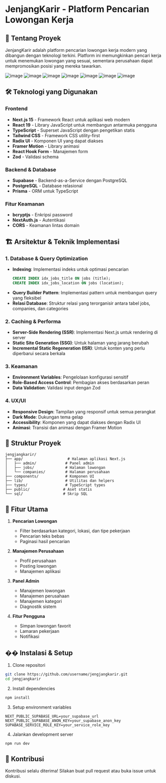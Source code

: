 # JenjangKarir - Platform Pencarian Lowongan Kerja

## 🚀 Tentang Proyek

JenjangKarir adalah platform pencarian lowongan kerja modern yang dibangun dengan teknologi terkini. Platform ini memungkinkan pencari kerja untuk menemukan lowongan yang sesuai, sementara perusahaan dapat mempromosikan posisi yang mereka tawarkan.

![image](https://github.com/user-attachments/assets/8799b8c2-d172-4cc2-b5ee-fb948d9dc3f7)
![image](https://github.com/user-attachments/assets/6dc624ca-6547-4142-9625-7496c10a7593)
![image](https://github.com/user-attachments/assets/05f19982-dfb7-45fd-acfe-21f1b295231c)
![image](https://github.com/user-attachments/assets/bbcf2478-a2b8-4117-8363-f5740d1c275d)
![image](https://github.com/user-attachments/assets/1f4a9879-0ee5-420a-9084-82f81bf00634)
![image](https://github.com/user-attachments/assets/933be92e-66af-4457-9f92-9045dab19f55)
![image](https://github.com/user-attachments/assets/54ee8e41-63c8-40dd-91ad-f006bfc64869)

## 🛠 Teknologi yang Digunakan
### Frontend
- **Next.js 15** - Framework React untuk aplikasi web modern
- **React 19** - Library JavaScript untuk membangun antarmuka pengguna
- **TypeScript** - Superset JavaScript dengan pengetikan statis
- **Tailwind CSS** - Framework CSS utility-first
- **Radix UI** - Komponen UI yang dapat diakses
- **Framer Motion** - Library animasi
- **React Hook Form** - Manajemen form
- **Zod** - Validasi schema

### Backend & Database
- **Supabase** - Backend-as-a-Service dengan PostgreSQL
- **PostgreSQL** - Database relasional
- **Prisma** - ORM untuk TypeScript

### Fitur Keamanan
- **bcryptjs** - Enkripsi password
- **NextAuth.js** - Autentikasi
- **CORS** - Keamanan lintas domain

## 🏗 Arsitektur & Teknik Implementasi
### 1. Database & Query Optimization
- **Indexing**: Implementasi indeks untuk optimasi pencarian
  ```sql
  CREATE INDEX idx_jobs_title ON jobs (title);
  CREATE INDEX idx_jobs_location ON jobs (location);
  ```
- **Query Builder Pattern**: Implementasi pattern untuk membangun query yang fleksibel
- **Relasi Database**: Struktur relasi yang terorganisir antara tabel jobs, companies, dan categories

### 2. Caching & Performa
- **Server-Side Rendering (SSR)**: Implementasi Next.js untuk rendering di server
- **Static Site Generation (SSG)**: Untuk halaman yang jarang berubah
- **Incremental Static Regeneration (ISR)**: Untuk konten yang perlu diperbarui secara berkala

### 3. Keamanan
- **Environment Variables**: Pengelolaan konfigurasi sensitif
- **Role-Based Access Control**: Pembagian akses berdasarkan peran
- **Data Validation**: Validasi input dengan Zod

### 4. UX/UI
- **Responsive Design**: Tampilan yang responsif untuk semua perangkat
- **Dark Mode**: Dukungan tema gelap
- **Accessibility**: Komponen yang dapat diakses dengan Radix UI
- **Animasi**: Transisi dan animasi dengan Framer Motion

## 📁 Struktur Proyek

```
jengjangkarir/
├── app/                    # Halaman aplikasi Next.js
│   ├── admin/             # Panel admin
│   ├── jobs/              # Halaman lowongan
│   └── companies/         # Halaman perusahaan
├── components/            # Komponen UI
├── lib/                   # Utilitas dan helpers
├── types/                 # TypeScript types
├── public/               # Aset statis
└── sql/                  # Skrip SQL
```

## 🚀 Fitur Utama
1. **Pencarian Lowongan**
   - Filter berdasarkan kategori, lokasi, dan tipe pekerjaan
   - Pencarian teks bebas
   - Paginasi hasil pencarian

2. **Manajemen Perusahaan**
   - Profil perusahaan
   - Posting lowongan
   - Manajemen aplikasi

3. **Panel Admin**
   - Manajemen lowongan
   - Manajemen perusahaan
   - Manajemen kategori
   - Diagnostik sistem

4. **Fitur Pengguna**
   - Simpan lowongan favorit
   - Lamaran pekerjaan
   - Notifikasi

## �� Instalasi & Setup
1. Clone repositori
```bash
git clone https://github.com/username/jengjangkarir.git
cd jengjangkarir
```

2. Install dependencies
```bash
npm install
```

3. Setup environment variables
```env
NEXT_PUBLIC_SUPABASE_URL=your_supabase_url
NEXT_PUBLIC_SUPABASE_ANON_KEY=your_supabase_anon_key
SUPABASE_SERVICE_ROLE_KEY=your_service_role_key
```

4. Jalankan development server
```bash
npm run dev
```

## 📝 Kontribusi
Kontribusi selalu diterima! Silakan buat pull request atau buka issue untuk diskusi.


